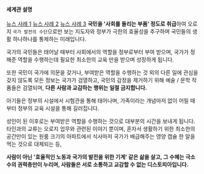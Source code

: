 #### 세계관 설명
[뉴스 사례 1](https://www.hani.co.kr/arti/society/society_general/954758.html)
[뉴스 사례 2](https://www.ytn.co.kr/_ln/0104_201903131615065814)
[뉴스 사례 3](https://www.news1.kr/articles/3997730)
**국민을 '사회를 돌리는 부품' 정도로 취급**하여 오로지 `국가 발전의 수단`으로만 보는 지도자와 정부가 극한의 효율성을 추구하며 국민들의 생활 하나하나를 통제하는 미래입니다. 

국가의 국민들은 태어날 때부터 사회에서의 역할을 정부로부터 부여 받으며, 국가가 정해준 역할을 수행하는데 필요한 최소한의 교육 만을 받으며 성장하게 됩니다. 

또한 국민이 국가에 의문을 갖거나, 부여받은 역할을 수행하는 것 외의 다른 일에 관심을 갖지 않도록 모든 정보는 국가가 검열하고, 국민의 감정을 제거하기 위해 예술 / 문학 작품들은 검열되며, **다른 사람과 교감하는 행위는 일절 금지합니다.** 

아기들은 정부의 시설에서 시험관을 통해 태어나며,
가족이라는 개념마저 없이 어릴 때부터 정부의 교육 시설을 통해 길러집니다.

성인이 된 이후로는 부여받은 역할을 수행하는 것으로 대부분의 시간을 보내게 됩니다.
타인과의 교류는 오로지 업무와 관련된 이야기 뿐이며, 
혼자서 생활하기 위한 최소한의 공간만이 있는 원룸 크기의 아파트에서 
식사마저 국가가 배급해주는 영양 캡슐 한 알을 먹는 것으로 대체되는 등,

**사람이 아닌 '효율적인 노동과 국가의 발전을 위한 기계' 같은 삶을 살고,
그 수혜는 극소수의 권력층만이 누리며,
사람들은 서로 소통하고 교감할 수 없는 디스토피아입니다.**

